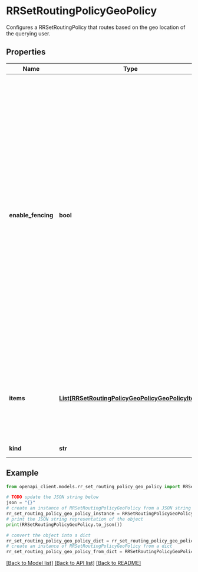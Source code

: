 # RRSetRoutingPolicyGeoPolicy

Configures a RRSetRoutingPolicy that routes based on the geo location of the querying user.

## Properties

Name | Type | Description | Notes
------------ | ------------- | ------------- | -------------
**enable_fencing** | **bool** | Without fencing, if health check fails for all configured items in the current geo bucket, we failover to the next nearest geo bucket. With fencing, if health checking is enabled, as long as some targets in the current geo bucket are healthy, we return only the healthy targets. However, if all targets are unhealthy, we don&#39;t failover to the next nearest bucket; instead, we return all the items in the current bucket even when all targets are unhealthy. | [optional] 
**items** | [**List[RRSetRoutingPolicyGeoPolicyGeoPolicyItem]**](RRSetRoutingPolicyGeoPolicyGeoPolicyItem.md) | The primary geo routing configuration. If there are multiple items with the same location, an error is returned instead. | [optional] 
**kind** | **str** |  | [optional] [default to 'dns#rRSetRoutingPolicyGeoPolicy']

## Example

```python
from openapi_client.models.rr_set_routing_policy_geo_policy import RRSetRoutingPolicyGeoPolicy

# TODO update the JSON string below
json = "{}"
# create an instance of RRSetRoutingPolicyGeoPolicy from a JSON string
rr_set_routing_policy_geo_policy_instance = RRSetRoutingPolicyGeoPolicy.from_json(json)
# print the JSON string representation of the object
print(RRSetRoutingPolicyGeoPolicy.to_json())

# convert the object into a dict
rr_set_routing_policy_geo_policy_dict = rr_set_routing_policy_geo_policy_instance.to_dict()
# create an instance of RRSetRoutingPolicyGeoPolicy from a dict
rr_set_routing_policy_geo_policy_from_dict = RRSetRoutingPolicyGeoPolicy.from_dict(rr_set_routing_policy_geo_policy_dict)
```
[[Back to Model list]](../README.md#documentation-for-models) [[Back to API list]](../README.md#documentation-for-api-endpoints) [[Back to README]](../README.md)


